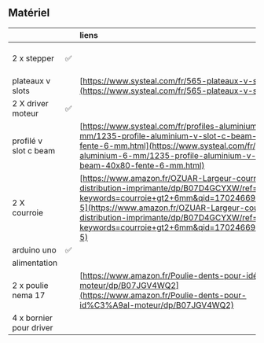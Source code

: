 ## Matériel   
|                         |     |                                                                                                                                                                                                                                                                                        **liens** |  **modèle** | **prix** |      **dimensions** |
|:------------------------|:----|:-------------------------------------------------------------------------------------------------------------------------------------------------------------------------------------------------------------------------------------------------------------------------------------------------|:------------|:---------|:--------------------|
|             2 x stepper |   ✅ |                                                                                                                                                                                                                                                                                                  |     nema 17 |        0 | 6cm x 4,2cm x 4.2cm |
|        plateaux v slots |     |                                                                                                                                                                                                 [https://www.systeal.com/fr/565-plateaux-v-slot](https://www.systeal.com/fr/565-plateaux-v-slot) |             |     ≈10€ |                     |
|       2 X driver moteur |   ✅ |                                                                                                                                                                                                                                                                                                  |             |          |                     |
|   profilé v slot c beam |     |                                                                   [https://www.systeal.com/fr/profiles-aluminium-6-mm/1235-profile-aluminium-v-slot-c-beam-40x80-fente-6-mm.html](https://www.systeal.com/fr/profiles-aluminium-6-mm/1235-profile-aluminium-v-slot-c-beam-40x80-fente-6-mm.html) |             |          |                     |
|            2 X courroie |     | [https://www.amazon.fr/OZUAR-Largeur-courroie-distribution-imprimante/dp/B07D4GCYXW/ref=sr\_1\_5?keywords=courroie+gt2+6mm&qid=1702466950&sr=8-5](https://www.amazon.fr/OZUAR-Largeur-courroie-distribution-imprimante/dp/B07D4GCYXW/ref=sr_1_5?keywords=courroie+gt2+6mm&qid=1702466950&sr=8-5) |             |     ≈10€ |             GT2 6mm |
|             arduino uno |   ✅ |                                                                                                                                                                                                                                                                                                  |             |          |                     |
|            alimentation |     |                                                                                                                                                                                                                                                                                                  |             |          |                     |
|      2 x poulie nema 17 |     |                                                                                                                                                    [https://www.amazon.fr/Poulie-dents-pour-idéal-moteur/dp/B07JGV4WQ2](https://www.amazon.fr/Poulie-dents-pour-id%C3%A9al-moteur/dp/B07JGV4WQ2) |             |    2,85€ |    20 dents GT2 5mm |
| 4 x bornier pour driver |     |                                                                                                                                                                                                                                                                                                  |             |          |                     |


